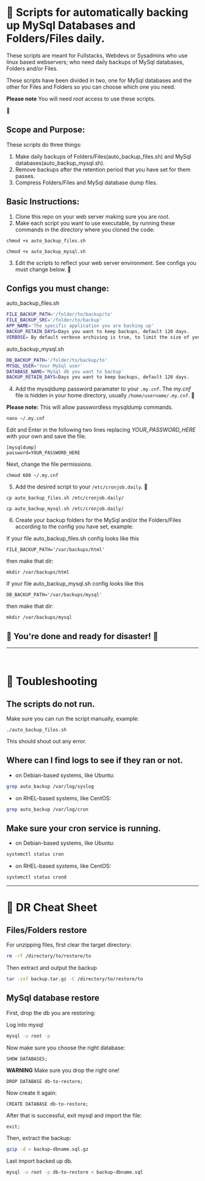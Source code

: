 # 🚀 Scripts for automatically backing up MySql Databases and Folders/Files daily.

These scripts are meant for Fullstacks, Webdevs or Sysadmins who use linux based webservers; who need daily backups of MySql databases, Folders and/or Files. 

These scripts have been divided in two, one for MySql databases and the other for Files and Folders so you can choose which one you need.

**Please note**
You will need *root* access to use these scripts.

:smiling_face_with_three_hearts:

## Scope and Purpose:
These scripts do three things:
1. Make daily backups of Folders/Files(auto_backup_files.sh) and MySql databases(auto_backup_mysql.sh).
2. Remove backups after the retention period that you have set for them passes.
3. Compress Folders/Files and MySql database dump files.

## Basic Instructions:
1. Clone this repo on your web server making sure you are *root*.
2. Make each script you want to use executable, by running these commands in the directory where you cloned the code:

```
chmod +x auto_backup_files.sh
```
```
chmod +x auto_backup_mysql.sh
```

3. Edit the scripts to reflect your web server environment. See configs you must change below. 🔽

## Configs you must change:
auto_backup_files.sh
```bash
FILE_BACKUP_PATH='/folder/to/backup/to'
FILE_BACKUP_SRC='/folder/to/backup'
APP_NAME='The specific application you are backing up'
BACKUP_RETAIN_DAYS=Days you want to keep backups, default 120 days.
VERBOSE= By default verbose archiving is true, to limit the size of your logs, turn this to false.
```

auto_backup_mysql.sh
```bash
DB_BACKUP_PATH='/folder/to/backup/to'
MYSQL_USER='Your MySql user'
DATABASE_NAME='MySql db you want to backup'
BACKUP_RETAIN_DAYS=Days you want to keep backups, default 120 days.
```
4. Add the mysqldump password paramater to your `.my.cnf`. 
The *my.cnf* file is hidden in your home directory, usually `/home/username/.my.cnf`. 🔽

**Please note:** This will allow passwordless mysqldump commands.
```config
nano ~/.my.cnf
```
Edit and Enter in the following two lines replacing *YOUR_PASSWORD_HERE* with your own and save the file.
```config
[mysqldump]
password=YOUR_PASSWORD_HERE
```
Next, change the file permissions.
```config
chmod 600 ~/.my.cnf
```
5. Add the desired script to your `/etc/cronjob.daily`. 🔽
```config
cp auto_backup_files.sh /etc/cronjob.daily/
```
```config
cp auto_backup_mysql.sh /etc/cronjob.daily/
```

6. Create your backup folders for the MySql and/or the Folders/Files according to the config you have set, example:

If your file auto_backup_files.sh config looks like this 

`FILE_BACKUP_PATH='/var/backups/html'` 

then make that dir:
```config
mkdir /var/backups/html
```
If your file auto_backup_mysql.sh config looks like this 

`DB_BACKUP_PATH='/var/backups/mysql'` 

then make that dir:
```config
mkdir /var/backups/mysql
```
## 🚀 You're done and ready for disaster! 🚀  

---
<br>

# 🐛 Toubleshooting  
## The scripts do not run.

Make sure you can run the script manually, example:
```config
./auto_backup_files.sh
```
This should shout out any error.

## Where can I find logs to see if they ran or not.

- on Debian-based systems, like Ubuntu:
```bash
grep auto_backup /var/log/syslog
```
- on RHEL-based systems, like CentOS:
```bash
grep auto_backup /var/log/cron
```

## Make sure your cron service is running.

- on Debian-based systems, like Ubuntu:
```bash
systemctl status cron
```
- on RHEL-based systems, like CentOS:
```bash
systemctl status crond
```
---
# 🥳 DR Cheat Sheet 
## Files/Folders restore
For unzipping files, first clear the target directory:
```bash
rm -rf /directory/to/restore/to
```
Then extract and output the backup
```bash
tar -zxf backup.tar.gz -C /directory/to/restore/to
```
## MySql database restore
First, drop the db you are restoring:

Log into mysql
```bash
mysql -u root -p
```
Now make sure you choose the right database:
```mysql
SHOW DATABASES;
```
**WARNING** Make sure you drop the right one!
```mysql
DROP DATABASE db-to-restore;
```
Now create it again:
```mysql
CREATE DATABASE db-to-restore;
```
After that is successful, exit mysql and import the file:
```mysql
exit;
```
Then, extract the backup:
```bash
gzip -d < backup-dbname.sql.gz
```
Last import backed up db.
```bash
mysql -u root -p db-to-restore < backup-dbname.sql
```
